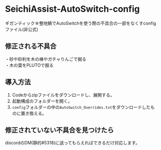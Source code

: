 # SeichiAssist-AutoSwitch-config
ギガンティック☆整地鯖でAutoSwitchを使う際の不具合の一部をなくすconfigファイル(非公式)

## 修正される不具合
・砂や砂利を木の棒やガチャりんごで掘る  
・木の葉をPLUTOで掘る

## 導入方法
1. Codeからzipファイルをダウンロードし、展開する。
2. 起動構成のフォルダーを開く。
3. `config`フォルダーの中の`AutoSwitch_Overrides.txt`をダウンロードしたものに置き換える。

## 修正されていない不具合を見つけたら
discordのDM(静的#5318)に送ってもらえればできるだけ対応します。
